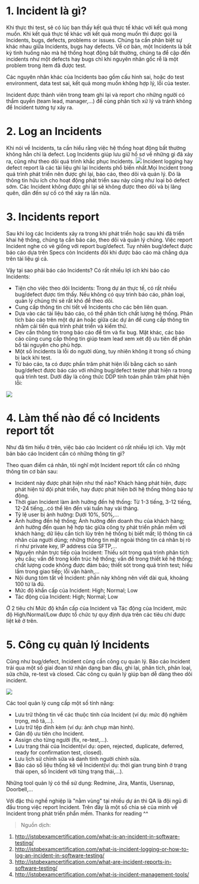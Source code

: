 # 1. Incident là gì?

Khi thực thi test, sẽ có lúc bạn thấy kết quả thực tế khác với kết quả mong muốn. Khi kết quả thực tế khác với kết quả mong muốn thì được gọi là Incidents, bugs, defects, problems or issues.
Chúng ta cần phân biệt sự khác nhau giữa Incidents, bugs hay defects. Về cơ bản, một Incidents là bất kỳ tình huống nào mà hệ thống hoạt động bất thường, chúng ta để cập đến incidents như một defects hay bugs chỉ khi nguyên nhân gốc rễ là một problem trong item đã được test.

Các nguyên nhân khác của Incidents bao gồm cấu hình sai, hoặc do test environment, data test sai, kết quả mong muốn không hợp lý, lỗi của tester.

Incident được thành viên trong team ghi lại và report cho những người có thẩm quyền (team lead, manager,...) để cùng phân tích xử lý và tránh không để Incident tương tự xảy ra.

# 2. Log an Incidents
Khi nói về Incidents, ta cần hiểu rằng việc hệ thống hoạt động bất thường không hẳn chỉ là defect. Log Incidents giúp lưu giữ hồ sơ về những gì đã xảy ra, cũng như theo dõi quá trình khắc phục Incidents.
![](https://images.viblo.asia/5ec403eb-8705-45cd-9a64-8f9020340429.jpeg)
Incident logging hay defect report là các tài liệu ghi lại Incidents phổ biến nhất.Mọi Incident trong quá trình phát triển nên được ghi lại, báo cáo, theo dõi và quản lý. Đó là thông tin hữu ích cho hoạt động phát triển sau này cũng như loại bỏ defect sớm. Các Incident không được ghi lại sẽ không được theo dõi và bị lãng quên, dẫn đến sự cố có thể xảy ra lần nữa.

# 3. Incidents report
Sau khi log các Incidents xảy ra trong khi phát triển hoặc sau khi đã triển khai hệ thống, chúng ta cần báo cáo, theo dõi và quản lý chúng. Việc report Incident nghe có vẻ giống với report bug/defect. Tuy nhiên bug/defect được báo cáo dựa trên Specs còn Incidents đôi khi được báo cáo mà chẳng dựa trên tài liệu gì cả.

Vậy tại sao phải báo cáo Incidents? Có rất nhiều lợi ích khi báo cáo Incidents:

* Tiện cho việc theo dõi Incidents: Trong dự án thực tế, có rất nhiều bug/defect được tìm thấy. Nếu không có quy trình báo cáo, phân loại, quản lý chúng thì sẽ rất khó để theo dõi.
* Cung cấp thông tin chi tiết về Incidents cho các bên liên quan.
* Dựa vào các tài liệu báo cáo, có thể phân tích chất lượng hệ thống. Phân tích báo cáo trên một dự án hoặc giữa các dự án để cung cấp thông tin nhằm cải tiến quá trình phát triển và kiểm thử.
* Dev cần thông tin trong báo cáo để tìm và fix bug. Mặt khác, các báo cáo cũng cung cấp thông tin giúp team lead xem xét độ ưu tiên để phân bổ tài nguyên cho phù hợp. 
* Một số Incidents là lỗi do người dùng, tuy nhiên không ít trong số chúng bị lack khi test.
* Từ báo cáo, ta có được phần trăm phát hiện lỗi bằng cách so sánh bug/defect được báo cáo với những bug/defect tester phát hiện ra trong quá trình test. 
Dưới đây là công thức DDP tính toán phần trăm phát hiện lỗi:

![](https://images.viblo.asia/d1408b98-c2fd-4cce-81d7-06e7bb5faf97.jpg)

# 4. Làm thế nào để có Incidents report tốt
Như đã tìm hiểu ở trên, việc báo cáo Incident có rất nhiều lợi ích. Vậy một bản báo cáo Incident cần có những thông tin gì? 

Theo quan điểm cá nhân, tôi nghĩ một Incident report tốt cần có những thông tin cơ bản sau:

*  Incident này được phát hiện như thế nào? Khách hàng phát hiện, được phát hiện từ đội phát triển, hay được phát hiện bởi hệ thống thông báo tự động. 
*  Thời gian Incident làm ảnh hưởng đến hệ thống: Từ 1-3 tiếng, 3-12 tiếng, 12-24 tiếng,..có thể lên đến vài tuần hay vài tháng.
*  Tỷ lệ user bị ảnh hưởng: Dưới 10%, 50%,...
*  Ảnh hưởng đến hệ thống; Ảnh hưởng đến doanh thu của khách hàng; ảnh hưởng đến quan hệ hợp tác giữa công ty phát triển phần mềm với khách hàng; dữ liệu cần tích lũy trên hệ thống bị biết mất; lộ thông tin cá nhân của người dùng; những thông tin mật ngoài thông tin cá nhân bị rò rỉ như private key, IP address của SFTP,...
*  Nguyên nhân trực tiếp của Incident: Thiếu sót trong quá trình phân tích yêu cầu; vấn đề trong kiến trúc hệ thống; vấn đề trong thiết kế hệ thống; chất lượng code không được đảm bảo; thiết sót trong quá trình test; hiểu lầm trong giao tiếp; lỗi vận hành,...
*  Nội dung tóm tắt về Incident: phần này không nên viết dài quá, khoảng 100 từ là đủ.
*  Mức độ khẩn cấp của Incident: High; Normal; Low
*  Tác động của Incident: High; Normal; Low

Ở 2 tiêu chí Mức độ khẩn cấp của Incident và Tác động của Incident, mức độ High/Normal/Low được tổ chức tự quy định dựa trên các tiêu chí được liệt kê ở trên.
# 5. Công cụ quản lý Incidents
Cũng như bug/defect, Incident cũng cần công cụ quản lý. Báo cáo Incident trải qua một số giai đoạn từ nhận dạng ban đầu, ghi lại, phân tích, phân loại, sửa chữa, re-test và closed. Các công cụ quản lý giúp bạn dễ dàng theo dõi incident.

![](https://images.viblo.asia/72a7fed4-d704-49fd-9564-b9ead4879df2.jpg)

Các tool quản lý cung cấp một số tính năng:
* Lưu trữ thông tin về các thuộc tính của Incident (ví dụ: mức độ nghiêm trọng, mô tả,...).
* Lưu trữ tệp đính kèm (ví dụ: ảnh chụp màn hình). 
* Gán độ ưu tiên cho Incident. 
* Assign cho từng người (fix, re-test,...). 
* Lưu trạng thái của Incident(ví dụ: open, rejected, duplicate, deferred, ready for confirmation test, closed).
* Lưu lịch sử chỉnh sửa và danh tính người chỉnh sửa.
* Báo cáo số liệu thống kê về Incident(ví dụ: thời gian trung bình ở trạng thái open, số Incident với từng trạng thái,...). 

Những tool quản lý có thể sử dụng: Redmine, Jira, Mantis, Usersnap, Doorbell,...

Với đặc thù nghề nghiệp là "nằm vùng" tại nhiều dự án thì QA là đội ngũ đi đầu trong việc report Incident. Trên đây là một số chia sẻ của mình về Incident trong phát triển phẩn mềm. Thanks for reading ^^
> Nguồn dịch:

1. http://istqbexamcertification.com/what-is-an-incident-in-software-testing/
2. http://istqbexamcertification.com/what-is-incident-logging-or-how-to-log-an-incident-in-software-testing/
3. http://istqbexamcertification.com/what-are-incident-reports-in-software-testing/
4. http://istqbexamcertification.com/what-is-incident-management-tools/